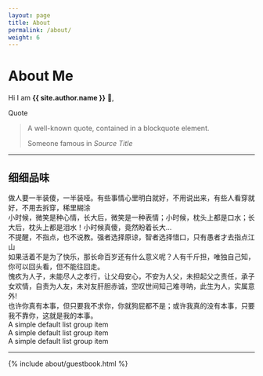 ```yaml
---
layout: page
title: About
permalink: /about/
weight: 6
---
```


# **About Me**

Hi I am **{{ site.author.name }}** :wave:,<br>
<div class="card">
  <div class="card-header">
    Quote
  </div>
  <div class="card-body">
    <blockquote class="blockquote mb-0">
      <p>A well-known quote, contained in a blockquote element.</p>
      <footer class="blockquote-footer">Someone famous in <cite title="Source Title">Source Title</cite></footer>
    </blockquote>
  </div>
</div>
<hr class="my-5">
 <!-- list-group -->
  <h2 id="list-group"> 细细品味</h2>
<div class="list-group">
  <div class="list-group-item list-group-item-action list-group-item-default">做人要一半装傻，一半装哑。有些事情心里明白就好，不用说出来，有些人看穿就好，不用去拆穿，稀里糊涂</div>
  <div class="list-group-item list-group-item-action list-group-item-primary">小时候，微笑是种心情，长大后，微笑是一种表情；小时候，枕头上都是口水；长大后，枕头上都是泪水！小时候真傻，竟然盼着长大…</div>
  <div class="list-group-item list-group-item-action list-group-item-secondary">不提醒，不指点，也不说教。强者选择原谅，智者选择惜口，只有愚者才去指点江山</div>
  <div class="list-group-item list-group-item-action list-group-item-success">如果活着不是为了快乐，那长命百岁还有什么意义呢？人有千斤担，唯独自己知，你可以回头看，但不能往回走。</div>
  <div class="list-group-item list-group-item-action list-group-item-danger">愧疚为人子，未能尽人之孝行，让父母安心，不安为人父，未担起父之责任，承子女欢情，自责为人友，未对友肝胆赤诚，空叹世间知己难寻呐，此生为人，实属意外!</div>
  <div class="list-group-item list-group-item-action list-group-item-warning">也许你真有本事，但只要我不求你，你就狗屁都不是；或许我真的没有本事，只要我不靠你，这就是我的本事。</div>
  <div class="list-group-item list-group-item-action list-group-item-info">A simple default list group item</div>
  <div class="list-group-item list-group-item-action list-group-item-light">A simple default list group item</div>
  <div class="list-group-item list-group-item-action list-group-item-dark">A simple default list group item</div>
</div>
<hr class="my-5">

<div class="row">
{% include about/guestbook.html %}
</div>

